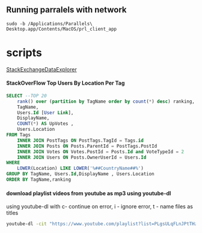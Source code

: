 ## Running parralels with network

```
sudo -b /Applications/Parallels\ Desktop.app/Contents/MacOS/prl_client_app

```


# scripts

[StackExchangeDataExplorer](https://data.stackexchange.com/stackoverflow/query/new)

#### StackOverFlow Top Users By Location Per Tag 
```sql 
SELECT --TOP 20 
    rank() over (partition by TagName order by count(*) desc) ranking,
    TagName,
    Users.Id [User Link],
    DisplayName,
    COUNT(*) AS UpVotes ,
    Users.Location
FROM Tags
    INNER JOIN PostTags ON PostTags.TagId = Tags.id
    INNER JOIN Posts ON Posts.ParentId = PostTags.PostId
    INNER JOIN Votes ON Votes.PostId = Posts.Id and VoteTypeId = 2
    INNER JOIN Users ON Posts.OwnerUserId = Users.Id
WHERE 
    LOWER(Location) LIKE LOWER('%##CountryName##%') 
GROUP BY TagName, Users.Id,DisplayName , Users.Location
ORDER BY TagName,ranking
```


#### download playlist videos from youtube as mp3 using youtube-dl
using youtube-dl with  c- continue on error, i - ignore error, t - name files as titles 
```bash   
youtube-dl -cit "https://www.youtube.com/playlist?list=PLgsULqFLnJPtTHzE-KjBj1Jf6MnVNRGJW" --extract-audio --audio-format mp3
```
